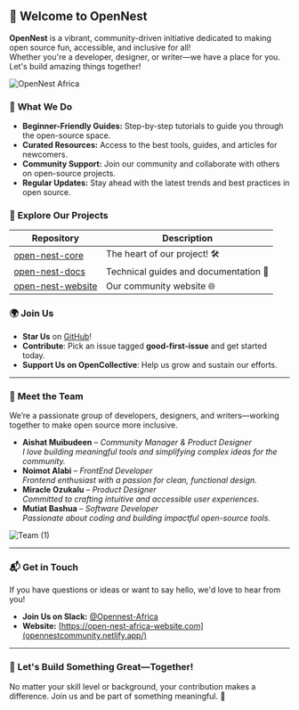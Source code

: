 ## 🏡 **Welcome to OpenNest**  

**OpenNest** is a vibrant, community-driven initiative dedicated to making open source fun, accessible, and inclusive for all!  
Whether you're a developer, designer, or writer—we have a place for you. Let's build amazing things together!

![OpenNest Africa](https://github.com/user-attachments/assets/6a641175-18b8-4247-b763-94e763e8a34d)


### 🌟 **What We Do**  
- **Beginner-Friendly Guides:** Step-by-step tutorials to guide you through the open-source space.  
- **Curated Resources:** Access to the best tools, guides, and articles for newcomers.  
- **Community Support:** Join our community and collaborate with others on open-source projects.
- **Regular Updates:** Stay ahead with the latest trends and best practices in open source.

### 🔗 **Explore Our Projects**  
| Repository        | Description                       |  
|-------------------|-----------------------------------|  
| [open-nest-core]([https://github.com/open-nest-africa/open-nest-africa) | The heart of our project! 🛠 |  
| [open-nest-docs](https://github.com/open-nest-africa/open-nest-docs) | Technical guides and documentation 📖 |  
| [open-nest-website](https://github.com/your-org/open-nest-website) | Our community website 🌐 |  

### 🌍 **Join Us**  
- **Star Us** on [GitHub](https://github.com/your-org)!
- **Contribute**: Pick an issue tagged **good-first-issue** and get started today.
- **Support Us on OpenCollective**: Help us grow and sustain our efforts.  

---

### 👫 **Meet the Team**  
We’re a passionate group of developers, designers, and writers—working together to make open source more inclusive.  

- **Aishat Muibudeen** – *Community Manager & Product Designer*  
  _I love building meaningful tools and simplifying complex ideas for the community._  
- **Noimot Alabi** – *FrontEnd Developer*  
  _Frontend enthusiast with a passion for clean, functional design._
- **Miracle Ozukalu** – *Product Designer*  
  _Committed to crafting intuitive and accessible user experiences._
- **Mutiat Bashua** – *Software Developer*  
  _Passionate about coding and building impactful open-source tools._

![Team (1)](https://github.com/user-attachments/assets/14e47e49-d2c3-4d26-bab8-e788a0efef6a)


---

### 📬 **Get in Touch**  
If you have questions or ideas or want to say hello, we'd love to hear from you!  

- **Join Us on Slack:** [@Opennest-Africa](https://X.com/OpenNest-Africa)  
- **Website:** [https://open-nest-africa-website.com](opennestcommunity.netlify.app/)  

---

### 🎉 **Let's Build Something Great—Together!** 
No matter your skill level or background, your contribution makes a difference. Join us and be part of something meaningful. 🌻
